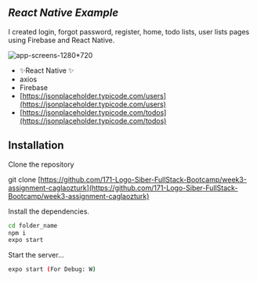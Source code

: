## _React Native Example_
I created login, forgot password, register, home, todo lists, user lists pages using Firebase and React Native.

![app-screens-1280*720](https://user-images.githubusercontent.com/26042284/154816918-ff851068-4f4d-4719-9e36-e9e6e5c09833.png)

- ✨React Native ✨
- axios
- Firebase
- [https://jsonplaceholder.typicode.com/users](https://jsonplaceholder.typicode.com/users)
- [https://jsonplaceholder.typicode.com/todos](https://jsonplaceholder.typicode.com/todos)


## Installation
Clone the repository

git clone [https://github.com/171-Logo-Siber-FullStack-Bootcamp/week3-assignment-caglaozturk](https://github.com/171-Logo-Siber-FullStack-Bootcamp/week3-assignment-caglaozturk)

Install the dependencies.

```sh
cd folder_name
npm i
expo start
```

Start the server...

```sh
expo start (For Debug: W)
```

